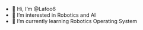 - 👋 Hi, I’m @Lafoo6
- 👀 I’m interested in Robotics and AI
- 🌱 I’m currently learning Robotics Operating System


<!---
Latifa is a ✨ special ✨ repository because its `README.md` (this file) appears on your GitHub profile.
You can click the Preview link to take a look at your changes.
--->
